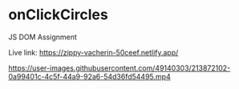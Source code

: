 # onClickCircles
JS DOM Assignment

Live link: https://zippy-vacherin-50ceef.netlify.app/



https://user-images.githubusercontent.com/49140303/213872102-0a99401c-4c5f-44a9-92a6-54d36fd54495.mp4

